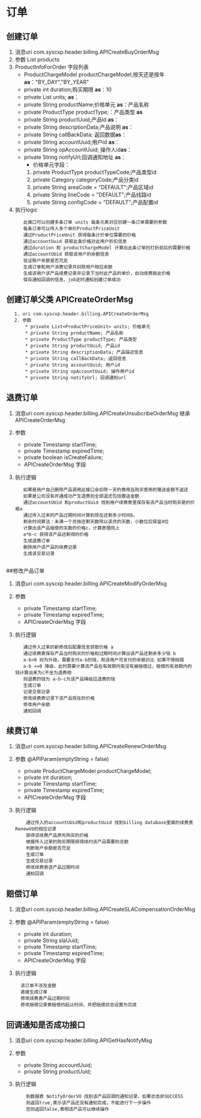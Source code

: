 # 订单
## 创建订单
1. 消息uri com.syscxp.header.billing.APICreateBuyOrderMsg
2. 参数 List<ProductInfoForOrder> products
3. ProductInfoForOrder 字段列表
   *  ProductChargeModel productChargeModel;按天还是按年 **as**："BY_DAY","BY_YEAR" 
   *  private int duration;购买期限  **as**：10
   *  private List<ProductPriceUnit> units; **as**：
   *  private String productName;价格单元 **as**：产品名称
   *  private ProductType productType;：产品类型 **as**
   *  private String productUuid;产品id **as**：
   *  private String descriptionData;产品说明 **as**：
   *  private String callBackData; 返回数据**as**：
   *  private String accountUuid;用户id **as**：
   *  private String opAccountUuid; 操作人id**as**：
   *  private String notifyUrl;回调通知地址 **as**：
      * 价格单元字段： 
       1. private ProductType productTypeCode;产品类型id
       2. private Category categoryCode;产品分类id
       3. private String areaCode = "DEFAULT";产品区域id
       4. private String lineCode = "DEFAULT";产品线路id
       5. private String configCode = "DEFAULT";产品配置id
 4. 执行logic
     ```
        此接口可以创建多条订单 units 每条元素对应创建一条订单需要的参数
        每条订单可以传入多个单价ProductPriceUnit
        通过ProductPriceUnit 获得每条计价单位需要的价格
        通过accountUuid 获取此条价格对此用户折扣信息
        通过duration 和 productChargeModel 计算出此条订单的打折前后的需要价格
        通过accountUUid 获取该用户的余额信息
        验证账户余额是否充足
        生成订单和用户消费记录并扣除用户相应余额
        生成该用户该产品续费记录并记录下当时此产品的单价，自动续费按此价格
        保存通知回调的信息，job定时通知创建订单成功
     ```
## 创建订单父类 APICreateOrderMsg
       1. uri com.syscxp.header.billing.APICreateOrderMsg
       2. 参数
           * private List<ProductPriceUnit> units; 价格单元
           * private String productName; 产品名称
           * private ProductType productType; 产品类型
           * private String productUuid; 产品id
           * private String descriptionData; 产品描述信息
           * private String callBackData; 返回信息
           * private String accountUuid; 用户id
           * private String opAccountUuid; 操作用户id
           * private String notifyUrl; 回调通知url
## 退费订单
1. 消息uri com.syscxp.header.billing.APICreateUnsubcribeOrderMsg 继承 APICreateOrderMsg
2. 参数
     * private Timestamp startTime;
     * private Timestamp expiredTime;
     * private boolean isCreateFailure;
     * APICreateOrderMsg 字段
     
3. 执行逻辑
   ```
      如果是用户自己删除产品调用此接口会扣除一天的费用且购买使用的赠送金额不返还
      如果是公司没有开通成功产生退费则全部退还包括赠送金额
      通过accountUUid 和productUuid 找到用户续费表里保存有该产品当时购买是的价格a
      通过传入过来的产品过期时间计算到现在还剩多少时间b，
      剩余时间算法：未满一个月按还剩天数除以该月的天数，小数位后保留4位
      计算出该产品赔偿的天数的价格c，计算原理同上
      a*b-c 获得该产品还剩得的价格
      生成退费订单
      删除用户该产品的续费记录
      生成该交易记录
  
   ```

##修改产品订单
1. 消息uri com.syscxp.header.billing.APICreateModifyOrderMsg
2. 参数
     * private Timestamp startTime;
     * private Timestamp expiredTime;
     * APICreateOrderMsg 字段
     
3. 执行逻辑

      ```
         通过传入过来的新修改后配置信息获取价格 a
         通过续费表保存产品当时购买的价格和过期时间计算出该产品还剩余多少钱 b
         a-b>0 则为升级，需要支付a-b的钱，和该用户可支付的余额对比 如果不够抛错
         a-b <=0 降级，此时需要计算该产品在有效期内有没有被赔偿过，赔偿的有效期内的钱计算出来为c不坐为退费相
         则退费的钱为 a-b-c为该产品降级应退费的钱
         生成订单
         记录交易记录
         修改续费表记录下该产品现在的价格
         修改用户余额
         通知回调
      ```
      
## 续费订单
1. 消息uri com.syscxp.header.billing.APICreateRenewOrderMsg
2. 参数
 @APIParam(emptyString = false)
     * private ProductChargeModel productChargeModel;
     * private int duration;
     * private Timestamp startTime;
     * private Timestamp expiredTime;
     * APICreateOrderMsg 字段
     
3. 执行逻辑

    ```
        通过传入的accountUUid和productUuid 找到billing database里面的续费表RenewVO的相应记录
        获得该续费产品原先购买的价格
        根据传入过来的购买期限获得续约该产品需要的总额
        判断账户余额是否充足
        生成订单
        生成交易记录
        修改续费表该产品过期时间
        通知回调
    ```
## 赔偿订单
1. 消息uri com.syscxp.header.billing.APICreateSLACompensationOrderMsg
2. 参数
 @APIParam(emptyString = false)
     * private int duration;
     * private String slaUuid;
     * private Timestamp startTime;
     * private Timestamp expiredTime;
     * APICreateOrderMsg 字段
     
3. 执行逻辑

    ```
      该订单不涉及金额
      直接生成订单
      修改续费表产品过期时间
      修改赔偿记录表赔偿的起止时间，并把赔偿状态设置为完成
    ```
## 回调通知是否成功接口
1. 消息uri com.syscxp.header.billing.APIGetHasNotifyMsg
2. 参数
     *  private String accountUuid;
     *  private String productUuid;

3. 执行逻辑

    ``` 
        到数据表 NotifyOrderVO 找到该产品回调的通知记录，如果状态非SUCCESS
        则返回true,表示该产品还没有通知完成，不能进行下一步操作
        否则返回false,表明该产品可以继续操作
         
    ```
  
## 